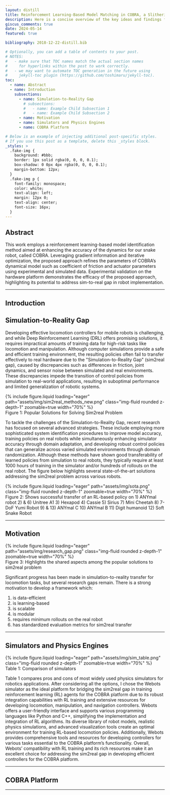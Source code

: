 ```yaml
---
layout: distill
title: Reinforcement Learning-Based Model Matching in COBRA, a Slithering Snake Robot
description: Here is a concise overview of the key ideas and findings from my thesis. Condensing a year's worth of brainstorming, programming, testing, reading, and writing into a single blog post is challenging, but I have done my best to capture the essence here.
giscus_comments: true
date: 2024-05-14
featured: true

bibliography: 2018-12-22-distill.bib

# Optionally, you can add a table of contents to your post.
# NOTES:
#   - make sure that TOC names match the actual section names
#     for hyperlinks within the post to work correctly.
#   - we may want to automate TOC generation in the future using
#     jekyll-toc plugin (https://github.com/toshimaru/jekyll-toc).
toc:
  - name: Abstract
  - name: Introduction
    subsections:
      - name: Simulation-to-Reality Gap
        # subsections:
        #   - name: Example Child Subsection 1
        #   - name: Example Child Subsection 2
      - name: Motivation
      - name: Simulators and Physics Engines
      - name: COBRA Platform

# Below is an example of injecting additional post-specific styles.
# If you use this post as a template, delete this _styles block.
_styles: >
  .fake-img {
    background: #bbb;
    border: 1px solid rgba(0, 0, 0, 0.1);
    box-shadow: 0 0px 4px rgba(0, 0, 0, 0.1);
    margin-bottom: 12px;
  }
  .fake-img p {
    font-family: monospace;
    color: white;
    text-align: left;
    margin: 12px 0;
    text-align: center;
    font-size: 16px;
  }
---
```


## Abstract

This work employs a reinforcement learning-based model identification method aimed at
enhancing the accuracy of the dynamics for our snake robot, called COBRA. Leveraging gradient
information and iterative optimization, the proposed approach refines the parameters of COBRA’s
dynamical model such as coefficient of friction and actuator parameters using experimental and
simulated data. Experimental validation on the hardware platform demonstrates the efficacy of the
proposed approach, highlighting its potential to address sim-to-real gap in robot implementation.

---

## Introduction

## Simulation-to-Reality Gap

Developing effective locomotion controllers for mobile robots is challenging, and while Deep Reinforcement Learning (DRL) offers promising solutions, it requires impractical amounts of training data for high-risk tasks like locomotion and manipulation. Although computer simulations provide a safe and efficient training environment, the resulting policies often fail to transfer effectively to real hardware due to the "Simulation-to-Reality Gap" (sim2real gap), caused by discrepancies such as differences in friction, joint dynamics, and sensor noise between simulated and real environments. These discrepancies impede the transition of control policies from simulation to real-world applications, resulting in suboptimal performance and limited generalization of robotic systems.

<div class="row mt-3">
    {% include figure.liquid loading="eager" path="assets/img/sim2real_methods_new.png" class="img-fluid rounded z-depth-1" zoomable=true width="70%" %}
</div>
<div class="caption">
    Figure 1: Popular Solutions for Solving Sim2real Problem
</div>

To tackle the challenges of the Simulation-to-Reality Gap, recent research has focused on several advanced strategies. These include employing more sophisticated system identification procedures to improve model accuracy, training policies on real robots while simultaneously enhancing simulator accuracy through domain adaptation, and developing robust control policies that can generalize across varied simulated environments through domain randomization. Although these methods have shown good transferability of learned policies from simulation to real robots, they typically require at least 1000 hours of training in the simulator and/or hundreds of rollouts on the real robot. The figure below highlights several state-of-the-art solutions addressing the sim2real problem across various robots.

<div class="row mt-3">
    <div class="col-sm mt-3 mt-md-0">
        {% include figure.liquid loading="eager" path="assets/img/sota.png" class="img-fluid rounded z-depth-1" zoomable=true width="70%" %}
    </div>
</div>
<div class="caption">
    Figure 2: Shows successful transfer of an RL-based policy on 1) ANYmal robot 2) & 6) Unitree A1 3) Hexapod 4) Cassie 5) Sirius 7) Mini Cheetah 8) 7-DoF Yumi Robot 9) & 13) ANYmal C 10) ANYmal B 11) Digit humanoid 12) Soft Snake Robot
</div>

---

## Motivation

<div class="row mt-3">
    <div class="col-sm mt-3 mt-md-0">
        {% include figure.liquid loading="eager" path="assets/img/research_gap.png" class="img-fluid rounded z-depth-1" zoomable=true width="70%" %}
    </div>
</div>
<div class="caption">
    Figure 3: Highlights the shared aspects among the popular solutions to sim2real problem
</div>

Significant progress has been made in simulation-to-reality transfer for locomotion tasks, but several research gaps remain. There is a strong motivation to develop a framework which:

1. is data-efficient
2. is learning-based
3. is scalable
4. is modular
5. requires minimum rollouts on the real robot
6. has standardized evaluation metrics for sim2real transfer

---

## Simulators and Physics Engines

<div class="row mt-3">
    <div class="col-sm mt-3 mt-md-0">
        {% include figure.liquid loading="eager" path="assets/img/sim_table.png" class="img-fluid rounded z-depth-1" zoomable=true width="70%" %}
    </div>
</div>
<div class="caption">
    Table 1: Comparison of simulators
</div>

Table 1 compares pros and cons of most widely used physics simulators for robotics applications. After considering all the options, I chose the Webots simulator as the ideal platform for bridging the sim2real gap in training reinforcement learning (RL) agents for the COBRA platform due to its robust integration capabilities with RL training and extensive resources for developing locomotion, manipulation, and navigation controllers. Webots offers a user-friendly interface and supports various programming languages like Python and C++, simplifying the implementation and integration of RL algorithms. Its diverse library of robot models, realistic physics simulations, and advanced visualization tools create an optimal environment for training RL-based locomotion policies. Additionally, Webots provides comprehensive tools and resources for developing controllers for various tasks essential to the COBRA platform’s functionality. Overall, Webots’ compatibility with RL training and its rich resources make it an excellent choice for addressing the sim2real gap in developing efficient controllers for the COBRA platform.

---

## COBRA Platform

---

